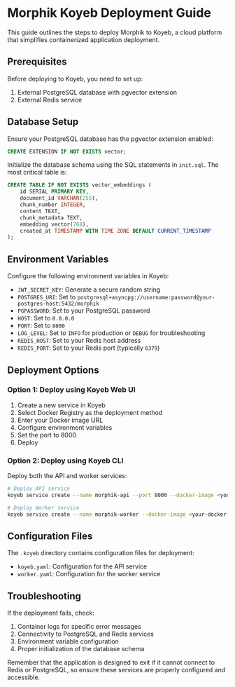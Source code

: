 # Morphik Koyeb Deployment Guide

This guide outlines the steps to deploy Morphik to Koyeb, a cloud platform that simplifies containerized application deployment.

## Prerequisites

Before deploying to Koyeb, you need to set up:

1. External PostgreSQL database with pgvector extension
2. External Redis service

## Database Setup

Ensure your PostgreSQL database has the pgvector extension enabled:

```sql
CREATE EXTENSION IF NOT EXISTS vector;
```

Initialize the database schema using the SQL statements in `init.sql`. The most critical table is:

```sql
CREATE TABLE IF NOT EXISTS vector_embeddings (
    id SERIAL PRIMARY KEY,
    document_id VARCHAR(255),
    chunk_number INTEGER,
    content TEXT,
    chunk_metadata TEXT,
    embedding vector(768),
    created_at TIMESTAMP WITH TIME ZONE DEFAULT CURRENT_TIMESTAMP
);
```

## Environment Variables

Configure the following environment variables in Koyeb:

- `JWT_SECRET_KEY`: Generate a secure random string
- `POSTGRES_URI`: Set to `postgresql+asyncpg://username:password@your-postgres-host:5432/morphik`
- `PGPASSWORD`: Set to your PostgreSQL password
- `HOST`: Set to `0.0.0.0`
- `PORT`: Set to `8000`
- `LOG_LEVEL`: Set to `INFO` for production or `DEBUG` for troubleshooting
- `REDIS_HOST`: Set to your Redis host address
- `REDIS_PORT`: Set to your Redis port (typically `6379`)

## Deployment Options

### Option 1: Deploy using Koyeb Web UI

1. Create a new service in Koyeb
2. Select Docker Registry as the deployment method
3. Enter your Docker image URL
4. Configure environment variables
5. Set the port to 8000
6. Deploy

### Option 2: Deploy using Koyeb CLI

Deploy both the API and worker services:

```bash
# Deploy API service
koyeb service create --name morphik-api --port 8000 --docker-image <your-docker-image> --env-file .env

# Deploy Worker service
koyeb service create --name morphik-worker --docker-image <your-docker-image> --command "arq core.workers.ingestion_worker.WorkerSettings" --env-file .env
```

## Configuration Files

The `.koyeb` directory contains configuration files for deployment:

- `koyeb.yaml`: Configuration for the API service
- `worker.yaml`: Configuration for the worker service

## Troubleshooting

If the deployment fails, check:

1. Container logs for specific error messages
2. Connectivity to PostgreSQL and Redis services
3. Environment variable configuration
4. Proper initialization of the database schema

Remember that the application is designed to exit if it cannot connect to Redis or PostgreSQL, so ensure these services are properly configured and accessible.
